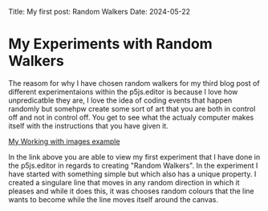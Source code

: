 Title: My first post: Random Walkers
Date: 2024-05-22

# My Experiments with Random Walkers

The reasom for why I have chosen random walkers for my third blog post of different experimentaions within the p5js.editor is because I love how unpredicatble they are, I love the idea of coding events that happen randomly but somehpw create some sort of art that you are both in control off and not in control off. You get to see what the actualy computer makes itself with the instructions that you have given it.

[My Working with images example](/skills-github-pages/creativeCode/Random-walker-1/index.html)

In the link above you are able to view my first experiment that I have done in the p5js.editor in regards to creating "Random Walkers". In the experiment I have started with something simple but which also has a unique property. I created a singulare line that moves in any random direction in which it pleases and while it does this, it was chooses random colours that the line wants to become while the line moves itself around the canvas.



